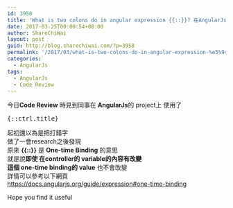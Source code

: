 ```yaml
---
id: 3958
title: 'What is two colons do in angular expression {{::}}? 在AngularJs上雙 :: 是什麼意思?'
date: 2017-03-25T00:00:54+08:00
author: ShareChiWai
layout: post
guid: http://blog.sharechiwai.com/?p=3958
permalink: '/2017/03/what-is-two-colons-do-in-angular-expression-%e5%9c%a8angularjs%e4%b8%8a%e9%9b%99-%e6%98%af%e4%bb%80%e9%ba%bc%e6%84%8f%e6%80%9d/'
categories:
  - AngularJs
tags:
  - AngularJs
  - Code Review
---
```

今日**Code Review** 時見到同事在 **AngularJs**的 project上 使用了

<pre>{::ctrl.title}
</pre>

起初還以為是把打錯字  
做了一會research之後發現  
原來 **{{::}}** 是 **One-time Binding** 的意思  
就是說**即使 在controller的 variable的內容有改變**  
**這個 one-time binding的 value** 也不會改變  
詳情可以參考以下網頁  
<https://docs.angularjs.org/guide/expression#one-time-binding>

Hope you find it useful
